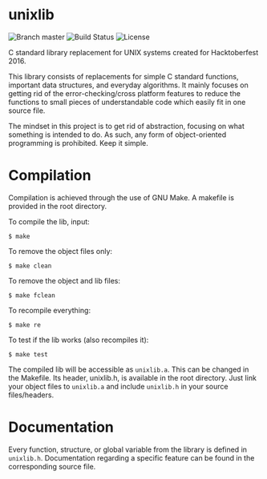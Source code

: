 # unixlib

![Branch master](https://img.shields.io/badge/branch-master-brightgreen.svg?style=flat-square)
![Build Status](https://travis-ci.org/Garuda1/unixlib.svg?branch=master)
![License](https://img.shields.io/aur/license/yaourt.svg?maxAge=2592000)

C standard library replacement for UNIX systems created for Hacktoberfest 2016.

This library consists of replacements for simple C standard functions, important data structures, and everyday algorithms. It mainly focuses on getting rid of the error-checking/cross platform features to reduce the functions to small pieces of understandable code which easily fit in one source file.

The mindset in this project is to get rid of abstraction, focusing on what something is intended to do. As such, any form of object-oriented programming is prohibited. Keep it simple.

# Compilation

Compilation is achieved through the use of GNU Make. A makefile is provided in the root directory.

To compile the lib, input:

    $ make

To remove the object files only:

    $ make clean

To remove the object and lib files:

    $ make fclean

To recompile everything:

    $ make re

To test if the lib works (also recompiles it):

    $ make test

The compiled lib will be accessible as `unixlib.a`. This can be changed in the Makefile. Its header, unixlib.h, is available in the root directory. Just link your object files to `unixlib.a` and include `unixlib.h` in your source files/headers.

# Documentation

Every function, structure, or global variable from the library is defined in `unixlib.h`. Documentation regarding a specific feature can be found in the corresponding source file.
